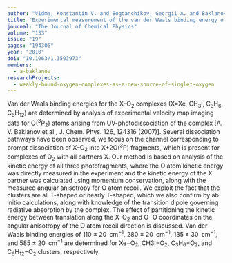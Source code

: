 ```yaml
---
author: "Vidma, Konstantin V. and Bogdanchikov, Georgii A. and Baklanov, Alexey V. and Chestakov, Dmitri A. and Parker, David H."
title: "Experimental measurement of the van der Waals binding energy of X–O<sub>2</sub> clusters (X = Xe, CH<sub>3</sub>I, C<sub>3</sub>H<sub>6</sub>, C<sub>6</sub>H<sub>12</sub>)"
journal: "The Journal of Chemical Physics"
volume: "133"
issue: "19"
pages: "194306"
year: "2010"
doi: "10.1063/1.3503973"
members: 
  - a-baklanov
researchProjects:
  - weakly-bound-oxygen-complexes-as-a-new-source-of-singlet-oxygen
---
```

Van der Waals binding energies for the X–O<sub>2</sub> 
complexes (X=Xe, CH<sub>3</sub>I, C<sub>3</sub>H<sub>6</sub>, C<sub>6</sub>H<sub>12</sub>) are determined 
by analysis of experimental velocity map imaging data for O(<sup>3</sup>P<sub>2</sub>) atoms arising from UV-photodissociation 
of the complex [A. V. Baklanov et al., J. Chem. Phys. 126, 124316 (2007)]. Several dissociation pathways have 
been observed, we focus on the channel corresponding to prompt dissociation of X–O<sub>2</sub> into X+2O(<sup>3</sup>P) fragments, 
which is present for complexes of O<sub>2</sub> with all partners X. Our method is based on analysis of the kinetic 
energy of all three photofragments, where the O atom kinetic energy was directly measured in the experiment 
and the kinetic energy of the X partner was calculated using momentum conservation, along with 
the measured angular anisotropy for O atom recoil. We exploit the fact that the clusters are all T-shaped or 
nearly T-shaped, which we also confirm by ab initio calculations, along with knowledge of the transition dipole 
governing radiative absorption by the complex. The effect of partitioning the kinetic energy between translation 
along the X–O<sub>2</sub> and O$-$O coordinates on the angular anisotropy of the O atom recoil direction is discussed. 
Van der Waals binding energies of 110 ± 20 cm<sup>−1</sup>, 280 ± 20 cm<sup>−1</sup>, 135 ± 30 cm<sup>−1</sup>, and 585 ± 20 cm<sup>−1</sup> 
are determined for Xe$-$O<sub>2</sub>, CH3I$-$O<sub>2</sub>, C<sub>3</sub>H<sub>6</sub>$-$O<sub>2</sub>, 
and C<sub>6</sub>H<sub>12</sub>$-$O<sub>2</sub> clusters, respectively.
